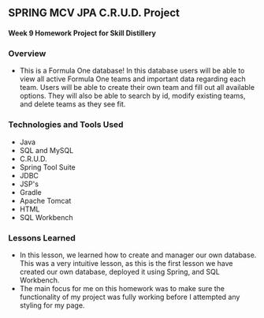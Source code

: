 ## SPRING MCV JPA C.R.U.D. Project

#### Week 9 Homework Project for Skill Distillery



### Overview
* This is a Formula One database! In this database users will be able to view all
active Formula One teams and important data regarding each team.
Users will be able to create their own team and fill out all available options.
They will also be able to search by id, modify existing teams, and delete teams
as they see fit.


### Technologies and Tools Used

* Java
* SQL and MySQL
* C.R.U.D.
* Spring Tool Suite
* JDBC
* JSP's
* Gradle
* Apache Tomcat
* HTML
* SQL Workbench

### Lessons Learned

* In this lesson, we learned how to create and manager our own database.
  This was a very intuitive lesson, as this is the first lesson we have created
  our own database, deployed it using Spring, and SQL Workbench.
* The main focus for me on this homework was to make sure the functionality of my
  project was fully working before I attempted any styling for my page.
  
